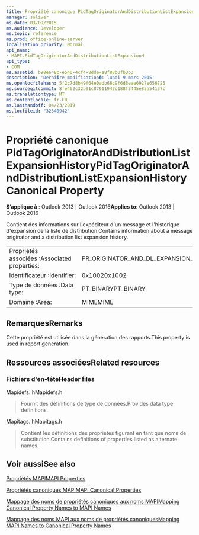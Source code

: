 ```yaml
---
title: Propriété canonique PidTagOriginatorAndDistributionListExpansionHistory
manager: soliver
ms.date: 03/09/2015
ms.audience: Developer
ms.topic: reference
ms.prod: office-online-server
localization_priority: Normal
api_name:
- MAPI.PidTagOriginatorAndDistributionListExpansionH
api_type:
- COM
ms.assetid: b98e648c-e540-4cf4-8dde-e8f88b0fb3b3
description: 'Derni�re modification�: lundi 9 mars 2015'
ms.openlocfilehash: 5f2c7d8b49f64e0adb66c9f6d8eae6927e656725
ms.sourcegitcommit: 8fe462c32b91c87911942c188f3445e85a54137c
ms.translationtype: MT
ms.contentlocale: fr-FR
ms.lasthandoff: 04/23/2019
ms.locfileid: "32340942"
---
```

# <a name="pidtagoriginatoranddistributionlistexpansionhistory-canonical-property"></a><span data-ttu-id="370d8-103">Propriété canonique PidTagOriginatorAndDistributionListExpansionHistory</span><span class="sxs-lookup"><span data-stu-id="370d8-103">PidTagOriginatorAndDistributionListExpansionHistory Canonical Property</span></span>

  
  
<span data-ttu-id="370d8-104">**S’applique à** : Outlook 2013 | Outlook 2016</span><span class="sxs-lookup"><span data-stu-id="370d8-104">**Applies to**: Outlook 2013 | Outlook 2016</span></span> 
  
<span data-ttu-id="370d8-105">Contient des informations sur l'expéditeur d'un message et l'historique d'expansion de la liste de distribution.</span><span class="sxs-lookup"><span data-stu-id="370d8-105">Contains information about a message originator and a distribution list expansion history.</span></span>
  
|||
|:-----|:-----|
|<span data-ttu-id="370d8-106">Propriétés associées :</span><span class="sxs-lookup"><span data-stu-id="370d8-106">Associated properties:</span></span>  <br/> |<span data-ttu-id="370d8-107">PR_ORIGINATOR_AND_DL_EXPANSION_HISTORY</span><span class="sxs-lookup"><span data-stu-id="370d8-107">PR_ORIGINATOR_AND_DL_EXPANSION_HISTORY</span></span>  <br/> |
|<span data-ttu-id="370d8-108">Identificateur :</span><span class="sxs-lookup"><span data-stu-id="370d8-108">Identifier:</span></span>  <br/> |<span data-ttu-id="370d8-109">0x1002</span><span class="sxs-lookup"><span data-stu-id="370d8-109">0x1002</span></span>  <br/> |
|<span data-ttu-id="370d8-110">Type de données :</span><span class="sxs-lookup"><span data-stu-id="370d8-110">Data type:</span></span>  <br/> |<span data-ttu-id="370d8-111">PT_BINARY</span><span class="sxs-lookup"><span data-stu-id="370d8-111">PT_BINARY</span></span>  <br/> |
|<span data-ttu-id="370d8-112">Domaine :</span><span class="sxs-lookup"><span data-stu-id="370d8-112">Area:</span></span>  <br/> |<span data-ttu-id="370d8-113">MIME</span><span class="sxs-lookup"><span data-stu-id="370d8-113">MIME</span></span>  <br/> |
   
## <a name="remarks"></a><span data-ttu-id="370d8-114">Remarques</span><span class="sxs-lookup"><span data-stu-id="370d8-114">Remarks</span></span>

<span data-ttu-id="370d8-115">Cette propriété est utilisée dans la génération des rapports.</span><span class="sxs-lookup"><span data-stu-id="370d8-115">This property is used in report generation.</span></span>
  
## <a name="related-resources"></a><span data-ttu-id="370d8-116">Ressources associées</span><span class="sxs-lookup"><span data-stu-id="370d8-116">Related resources</span></span>

### <a name="header-files"></a><span data-ttu-id="370d8-117">Fichiers d'en-tête</span><span class="sxs-lookup"><span data-stu-id="370d8-117">Header files</span></span>

<span data-ttu-id="370d8-118">Mapidefs. h</span><span class="sxs-lookup"><span data-stu-id="370d8-118">Mapidefs.h</span></span>
  
> <span data-ttu-id="370d8-119">Fournit des définitions de type de données.</span><span class="sxs-lookup"><span data-stu-id="370d8-119">Provides data type definitions.</span></span>
    
<span data-ttu-id="370d8-120">Mapitags. h</span><span class="sxs-lookup"><span data-stu-id="370d8-120">Mapitags.h</span></span>
  
> <span data-ttu-id="370d8-121">Contient les définitions des propriétés figurant en tant que noms de substitution.</span><span class="sxs-lookup"><span data-stu-id="370d8-121">Contains definitions of properties listed as alternate names.</span></span>
    
## <a name="see-also"></a><span data-ttu-id="370d8-122">Voir aussi</span><span class="sxs-lookup"><span data-stu-id="370d8-122">See also</span></span>



[<span data-ttu-id="370d8-123">Propriétés MAPI</span><span class="sxs-lookup"><span data-stu-id="370d8-123">MAPI Properties</span></span>](mapi-properties.md)
  
[<span data-ttu-id="370d8-124">Propriétés canoniques MAPI</span><span class="sxs-lookup"><span data-stu-id="370d8-124">MAPI Canonical Properties</span></span>](mapi-canonical-properties.md)
  
[<span data-ttu-id="370d8-125">Mappage des noms de propriétés canoniques aux noms MAPI</span><span class="sxs-lookup"><span data-stu-id="370d8-125">Mapping Canonical Property Names to MAPI Names</span></span>](mapping-canonical-property-names-to-mapi-names.md)
  
[<span data-ttu-id="370d8-126">Mappage des noms MAPI aux noms de propriétés canoniques</span><span class="sxs-lookup"><span data-stu-id="370d8-126">Mapping MAPI Names to Canonical Property Names</span></span>](mapping-mapi-names-to-canonical-property-names.md)

